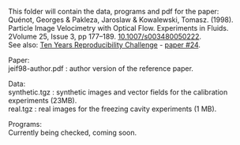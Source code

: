 This folder will contain the data, programs and pdf for the paper:<br>
Quénot, Georges & Pakleza, Jaroslaw & Kowalewski, Tomasz. (1998). Particle Image Velocimetry with Optical Flow. Experiments in Fluids. 2Volume 25, Issue 3, pp 177–189. <a href="https://doi.org/10.1007/s003480050222">10.1007/s003480050222</a>.<br>
See also: <a href="http://rescience.github.io/ten-years/">Ten Years Reproducibility Challenge<a> - <a href="https://github.com/ReScience/ten-years/issues/1#issuecomment-553313703">paper #24</a>.

Paper: <br>
jeif98-author.pdf : author version of the reference paper. <br>

Data: <br>
synthetic.tgz : synthetic images and vector fields for the calibration experiments (23MB). <br>
real.tgz : real images for the freezing cavity experiments (1 MB).

Programs: <br>
Currently being checked, coming soon.
